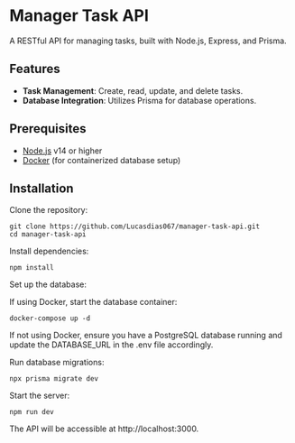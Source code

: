 # Manager Task API

A RESTful API for managing tasks, built with Node.js, Express, and Prisma.

## Features

- **Task Management**: Create, read, update, and delete tasks.
- **Database Integration**: Utilizes Prisma for database operations.

## Prerequisites

- [Node.js](https://nodejs.org/) v14 or higher
- [Docker](https://www.docker.com/) (for containerized database setup)

## Installation

Clone the repository:

    git clone https://github.com/Lucasdias067/manager-task-api.git
    cd manager-task-api

Install dependencies:

    npm install

Set up the database:
  
  If using Docker, start the database container:
    
    docker-compose up -d

  If not using Docker, ensure you have a PostgreSQL database running and update the DATABASE_URL in the .env file accordingly.

Run database migrations:

    npx prisma migrate dev

Start the server:

    npm run dev
The API will be accessible at http://localhost:3000.

